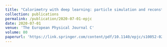 ```yaml
---
title: "Calorimetry with deep learning: particle simulation and reconstruction for collider physics"
collection: publications
permalink: /publication/2020-07-01-epjc
date: 2020-07-01
venue: 'The European Physical Journal C'
volume: 80
paperurl: 'https://link.springer.com/content/pdf/10.1140/epjc/s10052-020-8251-9.pdf'
---
```

